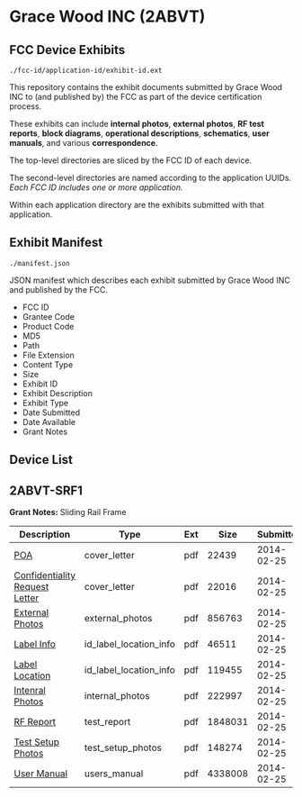 # Grace Wood INC (2ABVT)
## FCC Device Exhibits

```
./fcc-id/application-id/exhibit-id.ext
```

This repository contains the exhibit documents submitted by Grace Wood INC to (and published by) the FCC as part of the device certification process.

These exhibits can include **internal photos**, **external photos**, **RF test reports**, **block diagrams**, **operational descriptions**, **schematics**, **user manuals**, and various **correspondence**.

The top-level directories are sliced by the FCC ID of each device.

The second-level directories are named according to the application UUIDs. *Each FCC ID includes one or more application.*

Within each application directory are the exhibits submitted with that application. 

## Exhibit Manifest

```
./manifest.json
```

JSON manifest which describes each exhibit submitted by Grace Wood INC and published by the FCC.

- FCC ID
- Grantee Code
- Product Code
- MD5
- Path
- File Extension
- Content Type
- Size
- Exhibit ID
- Exhibit Description
- Exhibit Type
- Date Submitted
- Date Available
- Grant Notes

## Device List
## 2ABVT-SRF1
**Grant Notes:** Sliding Rail Frame

| Description | Type | Ext | Size | Submitted | Available |
| ----------- | ---- | --- | ---- | --------- | --------- |
| [POA](2ABVT-SRF1/217269040a6e219d027c3a3bc1476fc8/2199725.pdf) | cover_letter | pdf | 22439 | 2014-02-25 | 2014-02-25 |
| [Confidentiality Request Letter](2ABVT-SRF1/217269040a6e219d027c3a3bc1476fc8/2199726.pdf) | cover_letter | pdf | 22016 | 2014-02-25 | 2014-02-25 |
| [External Photos](2ABVT-SRF1/217269040a6e219d027c3a3bc1476fc8/2199732.pdf) | external_photos | pdf | 856763 | 2014-02-25 | 2014-02-25 |
| [Label Info](2ABVT-SRF1/217269040a6e219d027c3a3bc1476fc8/2199734.pdf) | id_label_location_info | pdf | 46511 | 2014-02-25 | 2014-02-25 |
| [Label Location](2ABVT-SRF1/217269040a6e219d027c3a3bc1476fc8/2199735.pdf) | id_label_location_info | pdf | 119455 | 2014-02-25 | 2014-02-25 |
| [Intenral Photos](2ABVT-SRF1/217269040a6e219d027c3a3bc1476fc8/2199733.pdf) | internal_photos | pdf | 222997 | 2014-02-25 | 2014-02-25 |
| [RF Report](2ABVT-SRF1/217269040a6e219d027c3a3bc1476fc8/2199730.pdf) | test_report | pdf | 1848031 | 2014-02-25 | 2014-02-25 |
| [Test Setup Photos](2ABVT-SRF1/217269040a6e219d027c3a3bc1476fc8/2199731.pdf) | test_setup_photos | pdf | 148274 | 2014-02-25 | 2014-02-25 |
| [User Manual](2ABVT-SRF1/217269040a6e219d027c3a3bc1476fc8/2199736.pdf) | users_manual | pdf | 4338008 | 2014-02-25 | 2014-02-25 |
